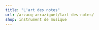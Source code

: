 ```yaml
---
title: "L'art des notes"
url: /arzacq-arraziguet/lart-des-notes/
shop: instrument de musique
---
```

